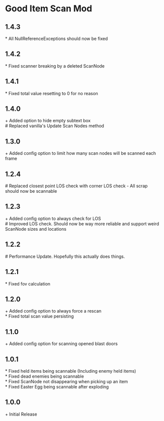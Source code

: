 # Good Item Scan Mod

## 1.4.3

\* All NullReferenceExceptions should now be fixed<br>

## 1.4.2

\* Fixed scanner breaking by a deleted ScanNode<br>

## 1.4.1

\* Fixed total value resetting to 0 for no reason<br>

## 1.4.0

\+ Added option to hide empty subtext box<br>
\# Replaced vanilla's Update Scan Nodes method<br>

## 1.3.0

\+ Added config option to limit how many scan nodes will be scanned each frame<br>

## 1.2.4

\# Replaced closest point LOS check with corner LOS check - All scrap should now be scannable<br>

## 1.2.3

\+ Added config option to always check for LOS<br>
\# Improved LOS check. Should now be way more reliable and support weird ScanNode sizes and locations<br>

## 1.2.2

\# Performance Update. Hopefully this actually does things.<br>

## 1.2.1

\* Fixed fov calculation<br>

## 1.2.0

\+ Added config option to always force a rescan<br>
\* Fixed total scan value persisting<br>

## 1.1.0

\+ Added config option for scanning opened blast doors<br>

## 1.0.1

\* Fixed held items being scannable (Including enemy held items)<br>
\* Fixed dead enemies being scannable<br>
\* Fixed ScanNode not disappearing when picking up an item<br>
\* Fixed Easter Egg being scannable after exploding<br>

## 1.0.0

\+ Initial Release<br>